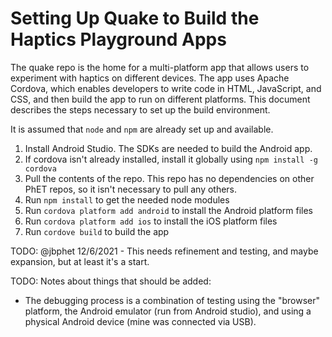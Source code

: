 Setting Up Quake to Build the Haptics Playground Apps
=====================================================

The quake repo is the home for a multi-platform app that allows users to experiment with haptics on different devices.
The app uses Apache Cordova, which enables developers to write code in HTML, JavaScript, and CSS, and then build the
app to run on different platforms.  This document describes the steps necessary to set up the build environment.

It is assumed that `node` and `npm` are already set up and available.

1. Install Android Studio.  The SDKs are needed to build the Android app.
2. If cordova isn't already installed, install it globally using `npm install -g cordova`
3. Pull the contents of the repo.  This repo has no dependencies on other PhET repos, so it isn't necessary to pull any
others.
4. Run `npm install` to get the needed node modules
5. Run `cordova platform add android` to install the Android platform files
6. Run `cordova platform add ios` to install the iOS platform files
7. Run `cordove build` to build the app

TODO: @jbphet 12/6/2021 - This needs refinement and testing, and maybe expansion, but at least it's a start.

TODO: Notes about things that should be added:
- The debugging process is a combination of testing using the "browser" platform, the Android emulator (run from Android
studio), and using a physical Android device (mine was connected via USB).